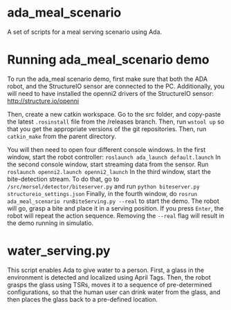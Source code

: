 # ada_meal_scenario
A set of scripts for a meal serving scenario using Ada. 

Running ada_meal_scenario demo
===========================

To run the ada_meal scenario demo, first make sure that both the ADA robot, and the StructureIO sensor are connected to the PC. Additionally, you will need to have installed the openni2 drivers of the StructureIO sensor: http://structure.io/openni

Then, create a new catkin workspace. Go to the src folder, and copy-paste the latest ``.rosinstall`` file from the /releases branch. Then, run ``wstool up`` so that you get the appropriate versions of the git repositories. Then, run ``catkin_make`` from the parent directory. 

You will then need to open four different console windows. In the first window, start the robot controller:
``roslaunch ada_launch default.launch``
In the second console window, start streaming data from the sensor. Run 
``roslaunch openni2.launch openni2_launch``
In the third window, start the bite-detection stream. To do that, go to ``/src/morsel/detector/biteserver.py`` and run
``python biteserver.py structureio_settings.json``
Finally, in the fourth window, do ``rosrun ada_meal_scenario runBiteServing.py --real`` to start the demo. The robot will go, grasp a bite and place it in a serving position. If you press ``Enter``, the robot will repeat the action sequence. Removing the ``--real`` flag will result in the demo running in simulatio. 


water_serving.py
============================
This script enables Ada to give water to a person. First, a glass in the environment is detected and localized using April Tags. Then, the robot grasps the glass using TSRs, moves it to a sequence of pre-determined configurations, so that the human user can drink water from the glass, and then places the glass back to a pre-defined location. 
